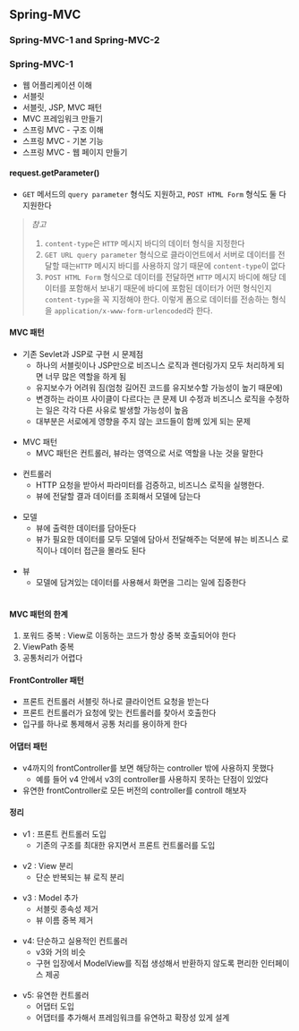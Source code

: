 ## Spring-MVC

### Spring-MVC-1 and Spring-MVC-2

### Spring-MVC-1

- 웹 어플리케이션 이해
- 서블릿
- 서블릿, JSP, MVC 패턴
- MVC 프레임워크 만들기
- 스프링 MVC - 구조 이해
- 스프링 MVC - 기본 기능
- 스프링 MVC - 웹 페이지 만들기

#### request.getParameter()

- `GET` 메서드의 `query parameter` 형식도 지원하고, `POST HTML Form` 형식도 둘 다 지원한다

> *참고*<br>
> 1. `content-type`은 `HTTP` 메시지 바디의 데이터 형식을 지정한다<br>
> 2. `GET URL query parameter` 형식으로 클라이언트에서 서버로 데이터를 전달할 때는`HTTP` 메시지 바디를 사용하지 않기 때문에 `content-type`이 없다
> 3. `POST HTML Form` 형식으로 데이터를 전달하면 `HTTP` 메시지 바디에 해당 데이터를 포함해서 보내기 때문에 바디에 포함된 데이터가 어떤 형식인지 `content-type`을 꼭 지정해야 한다.
     이렇게 폼으로 데이터를 전송하는 형식을 `application/x-www-form-urlencoded`라 한다.

#### MVC 패턴

- 기존 Sevlet과 JSP로 구현 시 문제점
    - 하나의 서블릿이나 JSP만으로 비즈니스 로직과 렌더링가지 모두 처리하게 되면 너무 많은 역할을 하게 됨
    - 유지보수가 어려워 짐(엄청 길어진 코드를 유지보수할 가능성이 높기 때문에)
    - 변경하는 라이프 사이클이 다르다는 큰 문제 UI 수정과 비즈니스 로직을 수정하는 일은 각각 다른 사유로 발생할 가능성이 높음
    - 대부분은 서로에게 영향을 주지 않는 코드들이 함께 있게 되는 문제
      <br><br>
- MVC 패턴
    - MVC 패턴은 컨트롤러, 뷰라는 영역으로 서로 역할을 나눈 것을 말한다
      <br><br>
- 컨트롤러
    - HTTP 요청을 받아서 파라미터를 검증하고, 비즈니스 로직을 실행한다.
    - 뷰에 전달할 결과 데이터를 조회해서 모델에 담는다
      <br><br>
- 모델
    - 뷰에 출력한 데이터를 담아둔다
    - 뷰가 필요한 데이터를 모두 모델에 담아서 전달해주는 덕분에 뷰는 비즈니스 로직이나 데이터 접근을 몰라도 된다
      <br><br>
- 뷰
    - 모델에 담겨있는 데이터를 사용해서 화면을 그리는 일에 집중한다
      <br><br>

#### MVC 패턴의 한계

1. 포워드 중복 : View로 이동하는 코드가 항상 중복 호출되어야 한다
2. ViewPath 중복
3. 공통처리가 어렵다

#### FrontController 패턴

- 프론트 컨트롤러 서블릿 하나로 클라이언트 요청을 받는다
- 프론트 컨트롤러가 요청에 맞는 컨트롤러를 찾아서 호출한다
- 입구를 하나로 통제해서 공통 처리를 용이하게 한다

#### 어댑터 패턴

- v4까지의 frontController를 보면 해당하는 controller 밖에 사용하지 못했다
    - 예를 들어 v4 안에서 v3의 controller를 사용하지 못하는 단점이 있었다
- 유연한 frontController로 모든 버전의 controller를 controll 해보자

#### 정리

- v1 : 프론트 컨트롤러 도입
    - 기존의 구조를 최대한 유지면서 프론트 컨트롤러를 도입
      <br><br>
- v2 : View 분리
    - 단순 반복되는 뷰 로직 분리
      <br><br>
- v3 : Model 추가
    - 서블릿 종속성 제거
    - 뷰 이름 중복 제거
      <br><br>
- v4: 단순하고 실용적인 컨트롤러
    - v3와 거의 비슷
    - 구현 입장에서 ModelView를 직접 생성해서 반환하지 않도록 편리한 인터페이스 제공
      <br><br>
- v5: 유연한 컨트롤러
    - 어댑터 도입
    - 어댑터를 추가해서 프레임워크를 유연하고 확장성 있게 설계
